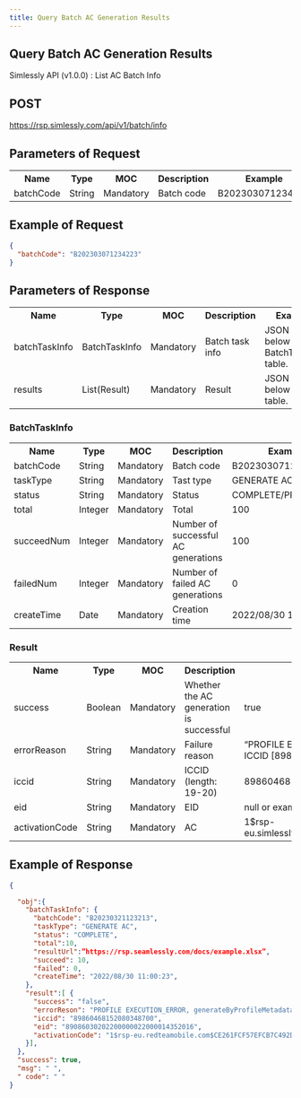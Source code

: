 ```yaml
---
title: Query Batch AC Generation Results
---
```

## Query Batch AC Generation Results
Simlessly API (v1.0.0) : List AC Batch Info
## POST
<https://rsp.simlessly.com/api/v1/batch/info>

## Parameters of Request

<table>
    <tr>
        <th>Name</th>
        <th>Type</th>
        <th>MOC</th>
        <th>Description</th>
        <th>Example</th>
    </tr>
    <tr>
        <td>batchCode</td>
        <td>String</td>
        <td>Mandatory</td>
        <td>Batch code</td>
        <td>B202303071234223</td>
    </tr>
</table>



## Example of Request

```json
{
  "batchCode": "B202303071234223"
}
```
## Parameters of Response
<table>
    <tr>
        <th>Name</th>
        <th>Type</th>
        <th>MOC</th>
        <th>Description</th>
        <th>Example</th>
    </tr>
    <tr>
        <td>batchTaskInfo</td>
        <td>BatchTaskInfo</td>
        <td>Mandatory</td>
        <td>Batch task info</td>
        <td>JSON see below BatchTaskInfo table.</td>
    </tr>
    <tr>
        <td>results</td>
        <td>List(Result)</td>
        <td>Mandatory</td>
        <td>Result</td>
        <td>JSON see below Result table.</td>
    </tr>
</table>

### BatchTaskInfo
<table>
    <tr>
        <th>Name</th>
        <th>Type</th>
        <th>MOC</th>
        <th>Description</th>
        <th>Example</th>
    </tr>
    <tr>
        <td>batchCode</td>
        <td>String</td>
        <td>Mandatory</td>
        <td>Batch code</td>
        <td>B202303071234223</td>
    </tr>
    <tr>
        <td>taskType</td>
        <td>String</td>
        <td>Mandatory</td>
        <td>Tast type</td>
        <td>GENERATE AC</td>
    </tr>
    <tr>
        <td>status</td>
        <td>String</td>
        <td>Mandatory</td>
        <td>Status</td>
        <td>COMPLETE/PROCESSING</td>
    </tr>
    <tr>
        <td>total</td>
        <td>Integer</td>
        <td>Mandatory</td>
        <td>Total</td>
        <td>100</td>
    </tr>
    <tr>
        <td>succeedNum</td>
        <td>Integer</td>
        <td>Mandatory</td>
        <td>Number of successful AC generations</td>
        <td>100</td>
    </tr>
    <tr>
        <td>failedNum</td>
        <td>Integer</td>
        <td>Mandatory</td>
        <td>Number of failed AC generations</td>
        <td>0</td>
    </tr>
    <tr>
        <td>createTime</td>
        <td>Date</td>
        <td>Mandatory</td>
        <td>Creation time</td>
        <td>2022/08/30 11:00:23</td>
    </tr>
</table>

### Result
<table>
    <tr>
        <th>Name</th>
        <th>Type</th>
        <th>MOC</th>
        <th>Description</th>
        <th>Example</th>
    </tr>
    <tr>
        <td>success</td>
        <td>Boolean</td>
        <td>Mandatory</td>
        <td>Whether the AC generation is successful</td>
        <td>true</td>
    </tr>
    <tr>
        <td>errorReason</td>
        <td>String</td>
        <td>Mandatory</td>
        <td>Failure reason</td>
        <td>“PROFILE EXECUTION_ERROR, generateByProfileMetadata, ICCID [89860468152080348704] already existsById.”</td>
    </tr>
    <tr>
        <td>iccid</td>
        <td>String</td>
        <td>Mandatory</td>
        <td>ICCID (length: 19-20)</td>
        <td>89860468152080349618</td>
    </tr>
    <tr>
        <td>eid</td>
        <td>String</td>
        <td>Mandatory</td>
        <td>EID</td>
        <td>null or example[89086030202200000022000014352016]</td>
    </tr>
    <tr>
        <td>activationCode</td>
        <td>String</td>
        <td>Mandatory</td>
        <td>AC</td>
        <td>1$rsp-eu.simlessly.com$CE261FCF57EFCB7C492DD8ECF43C5ADD</td>
    </tr>
</table>

## Example of Response

```json
{

  "obj":{
    "batchTaskInfo": {
      "batchCode": "B20230321123213",
      "taskType": "GENERATE AC",
      "status": "COMPLETE",
      "total":10,
      "resultUrl":”https://rsp.seamlessly.com/docs/example.xlsx”,
      "succeed": 10,
      "failed": 0,
      "createTime": "2022/08/30 11:00:23",
    },
    "result":[ {
      "success": "false",
      "errorReson": "PROFILE EXECUTION_ERROR, generateByProfileMetadata, ICCID    [89860468152080348704] already existsById.",
      "iccid": "89860468152080348700",
      "eid": "89086030202200000022000014352016",
      "activationCode": "1$rsp-eu.redteamobile.com$CE261FCF57EFCB7C492DD8ECF43C5ADD"
    }],
  },
  "success": true,
  "msg": " ",
  " code": " "
}
```
